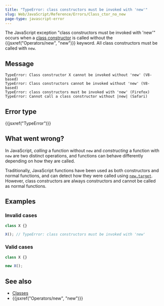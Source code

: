 ```yaml
---
title: "TypeError: class constructors must be invoked with 'new'"
slug: Web/JavaScript/Reference/Errors/Class_ctor_no_new
page-type: javascript-error
---
```




The JavaScript exception "class constructors must be invoked with 'new'" occurs when a [class constructor](/Web/JavaScript/Reference/Classes) is called without the {{jsxref("Operators/new", "new")}} keyword. All class constructors must be called with `new`.

## Message

```plain
TypeError: Class constructor X cannot be invoked without 'new' (V8-based)
TypeError: Class constructors cannot be invoked without 'new' (V8-based)
TypeError: class constructors must be invoked with 'new' (Firefox)
TypeError: Cannot call a class constructor without |new| (Safari)
```

## Error type

{{jsxref("TypeError")}}

## What went wrong?

In JavaScript, _calling_ a function without `new` and _constructing_ a function with `new` are two distinct operations, and functions can behave differently depending on how they are called.

Traditionally, JavaScript functions have been used as both constructors and normal functions, and can detect how they were called using [`new.target`](/Web/JavaScript/Reference/Operators/new.target). However, class constructors are always constructors and cannot be called as normal functions.

## Examples

### Invalid cases

```js example-bad
class X {}

X(); // TypeError: class constructors must be invoked with 'new'
```

### Valid cases

```js example-good
class X {}

new X();
```

## See also

- [Classes](/Web/JavaScript/Reference/Classes)
- {{jsxref("Operators/new", "new")}}

